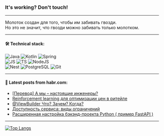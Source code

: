 ### It's working? Don't touch!

---
Молоток создан для того, чтобы им забивать гвозди. <br>
Но это не значит, что гвозди можно забивать только молотком.

---

#### 🛠️ Technical stack:

![Java](https://img.shields.io/badge/Java-informational?logo=Oracle&style=flat&logoColor=white&color=FF4500)
![Kotlin](https://img.shields.io/badge/Kotlin-informational?logo=Kotlin&style=flat&logoColor=white&color=774D97)
![Spring](https://img.shields.io/badge/SpringBoot-informational?logo=SpringBoot&style=flat&logoColor=white&color=6DB33F) <br>
![JS](https://img.shields.io/badge/JS-informational?logo=javaScript&style=flat&logoColor=black&color=F7Df1E)
![TS](https://img.shields.io/badge/TypeScript-informational?logo=typeScript&style=flat&logoColor=black&color=0667A8)
![NodeJS](https://img.shields.io/badge/NodeJS-informational?logo=node.js&style=flat&logoColor=white&color=70A760) <br>
![Nest](https://img.shields.io/badge/NestJS-informational?logo=NestJS&style=flat&logoColor=white&color=E0234E)
![PostgreSQL](https://img.shields.io/badge/PostgreSQL-informational?logo=PostgreSQL&style=flat&logoColor=white&color=DAA520)
![Git](https://img.shields.io/badge/Git-informational?logo=git&style=flat&logoColor=white&color=778899)

___

#### 💬 Latest posts from habr.com:

<!-- BLOG-POST-LIST:START -->
- [[Перевод] А мы – настоящие инженеры?](https://habr.com/ru/companies/ispsystem/articles/761726/?utm_source=habrahabr&utm_medium=rss&utm_campaign=761726)
- [Reinforcement learning для оптимизации цен в ритейле](https://habr.com/ru/articles/761724/?utm_source=habrahabr&utm_medium=rss&utm_campaign=761724)
- [@ViewBuilder Что? Зачем? Когда?](https://habr.com/ru/articles/761722/?utm_source=habrahabr&utm_medium=rss&utm_campaign=761722)
- [Доступность сервиса: виды ограничений](https://habr.com/ru/companies/rtlabs/articles/761716/?utm_source=habrahabr&utm_medium=rss&utm_campaign=761716)
- [Расширенная настройка бэкэнд-проекта Python &lpar; пример FastAPI &rpar;](https://habr.com/ru/articles/761712/?utm_source=habrahabr&utm_medium=rss&utm_campaign=761712)
<!-- BLOG-POST-LIST:END -->

---
[![Top Langs](https://github-readme-stats-git-master-advtsetting-gmailcom.vercel.app/api/top-langs/?username=zloylis&langs_count=10&hide_title=false&title_color=e6edf3&size_weight=0.5&count_weight=0.5&layout=compact&hide_border=true&theme=dracula)](https://github.com/zloylis)

<!-- ![GitHub stats](https://github-readme-stats-git-master-advtsetting-gmailcom.vercel.app/api?username=zloylis&show_icons=true&hide_border=true&theme=dracula&hide_title=true&include_all_commits=true&count_private=true&hide=contribs&hide_rank=true) -->
